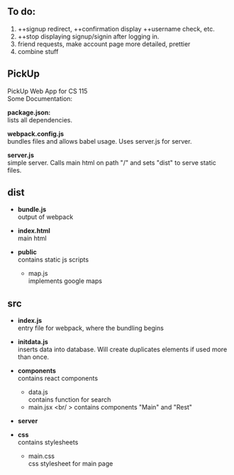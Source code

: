 To do:
---
1. ++signup redirect, ++confirmation display ++username check, etc.
2. ++stop displaying signup/signin after logging in.
3. friend requests, make account page more detailed, prettier
4. combine stuff

PickUp
---
PickUp Web App for CS 115 <br />
Some Documentation:

__package.json:__ <br />
lists all dependencies. <br />

__webpack.config.js__ <br />
bundles files and allows babel usage. Uses server.js for server. <br />

__server.js__ <br />
simple server. Calls main html on path "/" and sets "dist" to serve static files. <br />

dist 
---
* __bundle.js__ <br />
output of webpack <br />

* __index.html__ <br />
main html <br />

* __public__ <br />
contains static js scripts <br />
  * map.js <br />
  implements google maps <br />

src
---
* __index.js__ <br />
entry file for webpack, where the bundling begins <br />

* __initdata.js__ <br />
inserts data into database. Will create duplicates elements if used more than once. <br />

* __components__ <br />
contains react components <br />
  * data.js <br />
  contains function for search
  * main.jsx <br/ >
  contains components "Main" and "Rest"

* __server__ <br />

* __css__ <br />
contains stylesheets <br />
  * main.css <br />
  css stylesheet for main page
